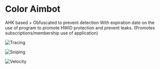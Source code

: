 # Color Aimbot 
AHK based + Obfuscated to prevent detection
With expiration date on the use of program to promote HWID protection and prevent leaks. (Promotes subscriptions/membership use of application)

![Tracing](/images/trace.gif)

![Sniping](/images/sniping.gif)

![Velocity](/images/velocity.gif)
